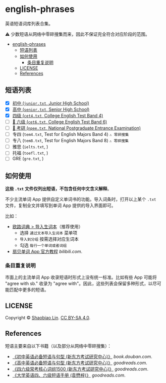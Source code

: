 # english-phrases

英语短语词库列表合集。

⚠️ 少数短语从网络中零碎搜集而来，因此不保证完全符合对应阶段的范围。

- [english-phrases](#english-phrases)
  - [短语列表](#短语列表)
  - [如何使用](#如何使用)
    - [条目重复说明](#条目重复说明)
  - [LICENSE](#license)
  - [References](#references)

## 短语列表

- [x] [初中 (`junior.txt`, Junior High School)](./lists/junior.txt)
- [x] [高中 (`senior.txt`, Senior High School)](./lists/senior.txt)
- [x] [四级 (`cet4.txt`, College English Test Band 4)](./lists/cet4.txt)
- [ ] [🚧 六级 (`cet6.txt`, College English Test Band 6)](./lists/cet6.txt)
- [ ] [🚧 考研 (`npee.txt`, National Postgraduate Entrance Examination)](./lists/npee.txt)
- [ ] 专四 (`tem4.txt`, Test for English Majors Band 4) `⚠️ 零碎搜集`
- [ ] 专八 (`tem8.txt`, Test for English Majors Band 8) `⚠️ 零碎搜集`
- [ ] 雅思 (`ielts.txt`, )
- [ ] 托福 (`toefl.txt`, )
- [ ] GRE (`gre.txt`, )

## 如何使用

**这些 `.txt` 文件仅列出短语，不包含任何中文含义解释**。

不少主流单词 App 提供自定义单词书的功能。导入词条时，打开以上某个 `.txt` 文件，复制全文并填写到单词 App 提供的导入界面即可。

比如：

- [欧路词典 > 导入生词本](https://my.eudic.net/studylist/import/)（推荐使用）
  - 选择 `通过文本导入生词本` 菜单项
  - `导入到分组` 按需选择对应生词本
  - 勾选 `每行一个单词或者词组`
- [扇贝单词 App 官方教程](https://www.bilibili.com/video/BV1ah411c7pp) *bilibili.com*.

### 条目重复说明

市面上的主流单词 App 收录短语时形式上没有统一标准。比如有些 App 可能将 "agree with sb." 收录为 "agree with"。因此，这些列表会保留多种形式，以尽可能匹配中更多的短语。

## LICENSE

Copyright © [Shaobiao Lin](https://github.com/Octobug). [CC BY-SA 4.0](./LICENSE).

## References

短语主要来自以下书籍（以及部分从网络中零碎搜集）：

- [《初中英语必备短语与句型 (新东方考试研究中心)》](https://book.douban.com/subject/30713267/) *book.douban.com*.
- [《高中英语必备短语与句型 (新东方考试研究中心)》](https://www.goodreads.com/book/show/69016080) *goodreads.com*.
- [《四六级常考核心词组1500 (新东方考试研究中心)》](https://www.goodreads.com/book/show/29551193-1500) *goodreads.com*.
- [《大学英语四、六级短语手册 (袁懋梓)》](https://www.goodreads.com/book/show/29981212) *goodreads.com*.
